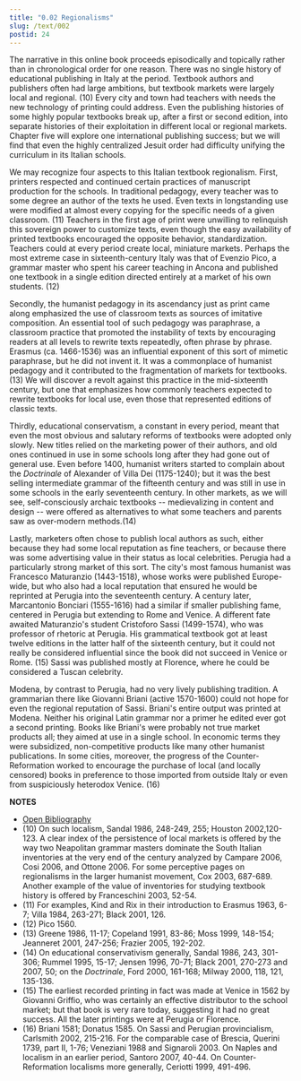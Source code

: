 ```yaml
---
title: "0.02 Regionalisms"
slug: /text/002
postid: 24
---
```

The narrative in this online book proceeds episodically and topically rather than in chronological order for one reason. There was no single history of educational publishing in Italy at the period. Textbook authors and publishers often had large ambitions, but textbook markets were largely local and regional. (10) Every city and town had teachers with needs the new technology of printing could address. Even the publishing histories of some highly popular textbooks break up, after a first or second edition, into separate histories of their exploitation in different local or regional markets. Chapter five will explore one international publishing success; but we will find that even the highly centralized Jesuit order had difficulty unifying the curriculum in its Italian schools.

We may recognize four aspects to this Italian textbook regionalism. First, printers respected and continued certain practices of manuscript production for the schools. In traditional pedagogy, every teacher was to some degree an author of the texts he used. Even texts in longstanding use were modified at almost every copying for the specific needs of a given classroom. (11) Teachers in the first age of print were unwilling to relinquish this sovereign power to customize texts, even though the easy availability of printed textbooks encouraged the opposite behavior, standardization. Teachers could at every period create local, miniature markets. Perhaps the most extreme case in sixteenth-century Italy was that of Evenzio Pico, a grammar master who spent his career teaching in Ancona and published one textbook in a single edition directed entirely at a market of his own students. (12)

Secondly, the humanist pedagogy in its ascendancy just as print came along emphasized the use of classroom texts as sources of imitative composition. An essential tool of such pedagogy was paraphrase, a classroom practice that promoted the instability of texts by encouraging readers at all levels to rewrite texts repeatedly, often phrase by phrase. Erasmus (ca. 1466-1536) was an influential exponent of this sort of mimetic paraphrase, but he did not invent it. It was a commonplace of humanist pedagogy and it contributed to the fragmentation of markets for textbooks. (13) We will discover a revolt against this practice in the mid-sixteenth century, but one that emphasizes how commonly teachers expected to rewrite textbooks for local use, even those that represented editions of classic texts.

Thirdly, educational conservatism, a constant in every period, meant that even the most obvious and salutary reforms of textbooks were adopted only slowly. New titles relied on the marketing power of their authors, and old ones continued in use in some schools long after they had gone out of general use. Even before 1400, humanist writers started to complain about the *Doctrinale* of Alexander of Villa Dei (1175-1240); but it was the best selling intermediate grammar of the fifteenth century and was still in use in some schools in the early seventeenth century. In other markets, as we will see, self-consciously archaic textbooks -- medievalizing in content and design -- were offered as alternatives to what some teachers and parents saw as over-modern methods.(14)

Lastly, marketers often chose to publish local authors as such, either because they had some local reputation as fine teachers, or because there was some advertising value in their status as local celebrities. Perugia had a particularly strong market of this sort. The city's most famous humanist was Francesco Maturanzio (1443-1518), whose works were published Europe-wide, but who also had a local reputation that ensured he would be reprinted at Perugia into the seventeenth century. A century later, Marcantonio Bonciari (1555-1616) had a similar if smaller publishing fame, centered in Perugia but extending to Rome and Venice. A different fate awaited Maturanzio's student Cristoforo Sassi (1499-1574), who was professor of rhetoric at Perugia. His grammatical textbook got at least twelve editions in the latter half of the sixteenth century, but it could not really be considered influential since the book did not succeed in Venice or Rome. (15) Sassi was published mostly at Florence, where he could be considered a Tuscan celebrity.

Modena, by contrast to Perugia, had no very lively publishing tradition. A grammarian there like Giovanni Briani (active 1570-1600) could not hope for even the regional reputation of Sassi. Briani's entire output was printed at Modena. Neither his original Latin grammar nor a primer he edited ever got a second printing. Books like Briani's were probably not true market products all; they aimed at use in a single school. In economic terms they were subsidized, non-competitive products like many other humanist publications. In some cities, moreover, the progress of the Counter-Reformation worked to encourage the purchase of local (and locally censored) books in preference to those imported from outside Italy or even from suspiciously heterodox Venice. (16)

**NOTES**
* [Open Bibliography](/bibliography.pdf)
* (10) On such localism, Sandal 1986, 248-249, 255; Houston 2002,120-123. A clear index of the persistence of local markets is offered by the way two Neapolitan grammar masters dominate the South Italian inventories at the very end of the century analyzed by Campare 2006, Cosi 2006, and Ottone 2006. For some perceptive pages on regionalisms in the larger humanist movement, Cox 2003, 687-689. Another example of the value of inventories for studying textbook history is offered by Franceschini 2003, 52-54.
* (11) For examples, Kind and Rix in their introduction to Erasmus 1963, 6-7; Villa 1984, 263-271; Black 2001, 126.
* (12) Pico 1560.
* (13) Greene 1986, 11-17; Copeland 1991, 83-86; Moss 1999, 148-154; Jeanneret 2001, 247-256; Frazier 2005, 192-202.
* (14) On educational conservativism generally, Sandal 1986, 243, 301-306; Rummel 1995, 15-17; Jensen 1996, 70-71; Black 2001, 270-273 and 2007, 50; on the *Doctrinale*, Ford 2000, 161-168; Milway 2000, 118, 121, 135-136.
* (15) The earliest recorded printing in fact was made at Venice in 1562 by Giovanni Griffio, who was certainly an effective distributor to the school market; but that book is very rare today, suggesting it had no great success. All the later printings were at Perugia or Florence.
* (16) Briani 1581; Donatus 1585. On Sassi and Perugian provincialism, Carlsmith 2002, 215-216. For the comparable case of Brescia, Querini 1739, part II, 1-76; Veneziani 1988 and Signaroli 2003. On Naples and localism in an earlier period, Santoro 2007, 40-44. On Counter-Reformation localisms more generally, Ceriotti 1999, 491-496.
